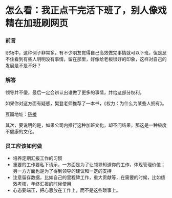 # 怎么看：我正点干完活下班了，别人像戏精在加班刷网页

### 前言

职场中，这种例子非常多，有不少朋友觉得自己高效做完事情就可以下班，但是忍不住看到有些人明明没有事情，留在那里，好像给老板很好的印象，这样对自己的发展是不是不好？

### 解答

领导并不傻，最后一定会辨认出谁做了更多的事情，并给这部分权利。

如果你对这方面有疑惑，樊登老师推荐了一本书，《权力：为什么为某些人拥有》。

豆瓣地址：[链接](https://book.douban.com/subject/10446295/)

其次，要说明的是，如果公司内推行这种加班文化，却不问结果，那这是一种极度不健康的文化。

### 员工应该如何做

- 培养定期汇报工作的习惯
- 重要的工作要私下请示，一方面是为了让领导知道你的工作，体现管理价值；另一方方面也是为了得到领导的建议和一定的支持
- 注意留存数据，比如自己的里程碑工作，重大贡献等，在需要的时候，比如绩效考核，年终汇报的时候使用
- 心态要端正，把心思放在工作上，而不是这些琐事上。